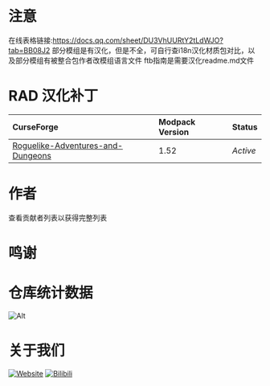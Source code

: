 # 注意
在线表格链接:https://docs.qq.com/sheet/DU3VhUURtY2tLdWJO?tab=BB08J2
部分模组是有汉化，但是不全，可自行查i18n汉化材质包对比，以及部分模组有被整合包作者改模组语言文件
ftb指南是需要汉化readme.md文件
# RAD 汉化补丁
CurseForge|Modpack Version|Status
:-|:-|:-
[Roguelike-Adventures-and-Dungeons](https://www.curseforge.com/minecraft/modpacks/roguelike-adventures-and-dungeons)|1.52|*Active*|
# 作者
查看贡献者列表以获得完整列表
# 鸣谢

# 仓库统计数据
  ![Alt]()

# 关于我们
  [![Website](https://shields.io/website?up_message=vmct-cn.top&url=http://vmct-cn.top&label=Website)](http://vmct-cn.top)
  [![Bilibili](https://shields.io/website?up_message=Space&url=https://space.bilibili.com/2085089798/&label=Bilibili)](https://space.bilibili.com/2085089798/)
  
<!--
  仓库统计数据等都需要自己填写，只是个模板而已，不会写那么细。
  仓库统计数据的表格来这里获取https://repobeats.axiom.co/ 然后将链接填写至空格当中
-->
